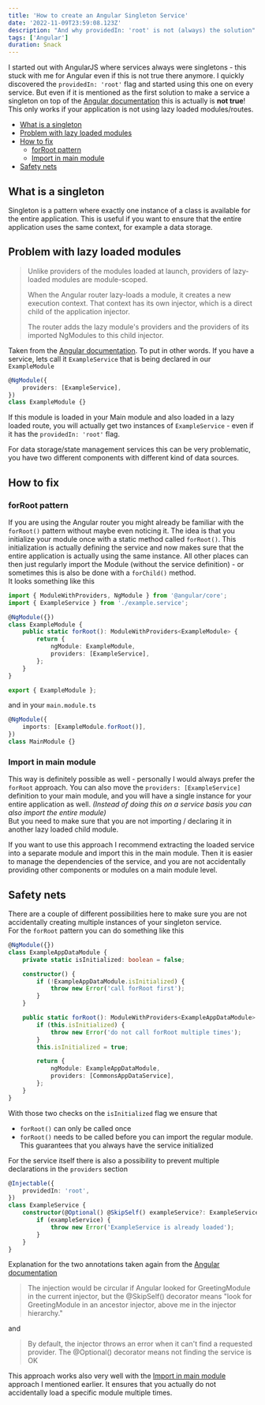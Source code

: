 ```yaml
---
title: 'How to create an Angular Singleton Service'
date: '2022-11-09T23:59:08.123Z'
description: "And why providedIn: 'root' is not (always) the solution"
tags: ['Angular']
duration: Snack
---
```


I started out with AngularJS where services always were singletons - this stuck with me for Angular even if this is not true there anymore.
I quickly discovered the `providedIn: 'root'` flag and started using this one on every service. But even if it is mentioned as the first solution
to make a service a singleton on top of the
[Angular documentation](https://angular.io/guide/singleton-services#providing-a-singleton-service) this is actually is **not true**!  
This only works if your application is not using lazy loaded modules/routes.

- [What is a singleton](#what-is-a-singleton)
- [Problem with lazy loaded modules](#problem-with-lazy-loaded-modules)
- [How to fix](#how-to-fix)
    - [forRoot pattern](#forroot-pattern)
    - [Import in main module](#import-in-main-module)
- [Safety nets](#safety-nets)

## What is a singleton

Singleton is a pattern where exactly one instance of a class is available for the entire application. This is useful
if you want to ensure that the entire application uses the same context, for example a data storage.

## Problem with lazy loaded modules

> Unlike providers of the modules loaded at launch, providers of lazy-loaded modules are module-scoped.
>
> When the Angular router lazy-loads a module, it creates a new execution context. That context has its own injector, which is a direct child of the application injector.
>
> The router adds the lazy module's providers and the providers of its imported NgModules to this child injector.

Taken from the [Angular documentation](https://angular.io/guide/ngmodule-faq#why-is-a-service-provided-in-a-lazy-loaded-module-visible-only-to-that-module).
To put in other words. If you have a service, lets call it `ExampleService` that is being declared in our `ExampleModule`

```typescript
@NgModule({
    providers: [ExampleService],
})
class ExampleModule {}
```

If this module is loaded in your Main module and also loaded in a lazy loaded route, you will actually get two instances of
`ExampleService` - even if it has the `providedIn: 'root'` flag.

For data storage/state management services this can be very problematic, you have two different components with different
kind of data sources.

## How to fix

### forRoot pattern

If you are using the Angular router you might already be familiar with the `forRoot()` pattern without maybe even noticing it.
The idea is that you initialize your module once with a static method called `forRoot()`. This initialization is actually defining the
service and now makes sure that the entire application is actually using the same instance. All other places can then just regularly
import the Module (without the service definition) - or sometimes this is also be done with a `forChild()` method.  
It looks something like this

```typescript
import { ModuleWithProviders, NgModule } from '@angular/core';
import { ExampleService } from './example.service';

@NgModule({})
class ExampleModule {
    public static forRoot(): ModuleWithProviders<ExampleModule> {
        return {
            ngModule: ExampleModule,
            providers: [ExampleService],
        };
    }
}

export { ExampleModule };
```

and in your `main.module.ts`

```typescript
@NgModule({
    imports: [ExampleModule.forRoot()],
})
class MainModule {}
```

### Import in main module

This way is definitely possible as well - personally I would always prefer the `forRoot` approach.
You can also move the `providers: [ExampleService]` definition to your main module, and you will have a single
instance for your entire application as well. _(Instead of doing this on a service basis you can also import the entire module)_  
But you need to make sure that you are not importing / declaring it in another lazy loaded child module.

If you want to use this approach I recommend extracting the loaded service into a separate module and import this in the main module.
Then it is easier to manage the dependencies of the service, and you are not accidentally providing other components or modules on a main module level.

## Safety nets

There are a couple of different possibilities here to make sure you are not accidentally creating multiple instances of
your singleton service.  
For the `forRoot` pattern you can do something like this

```typescript
@NgModule({})
class ExampleAppDataModule {
    private static isInitialized: boolean = false;

    constructor() {
        if (!ExampleAppDataModule.isInitialized) {
            throw new Error('call forRoot first');
        }
    }

    public static forRoot(): ModuleWithProviders<ExampleAppDataModule> {
        if (this.isInitialized) {
            throw new Error('do not call forRoot multiple times');
        }
        this.isInitialized = true;

        return {
            ngModule: ExampleAppDataModule,
            providers: [CommonsAppDataService],
        };
    }
}
```

With those two checks on the `isInitialized` flag we ensure that

- `forRoot()` can only be called once
- `forRoot()` needs to be called before you can import the regular module. This guarantees that you always have the service initialized

For the service itself there is also a possibility to prevent multiple declarations in the `providers` section

```typescript
@Injectable({
    providedIn: 'root',
})
class ExampleService {
    constructor(@Optional() @SkipSelf() exampleService?: ExampleService) {
        if (exampleService) {
            throw new Error('ExampleService is already loaded');
        }
    }
}
```

Explanation for the two annotations taken again from the [Angular documentation](https://angular.io/guide/singleton-services#prevent-reimport-of-the-greetingmodule)

> The injection would be circular if Angular looked for GreetingModule in the current injector, but the @SkipSelf() decorator means "look for GreetingModule in an ancestor injector, above me in the injector hierarchy."

and

> By default, the injector throws an error when it can't find a requested provider. The @Optional() decorator means not finding the service is OK

This approach works also very well with the [Import in main module](#import-in-main-module) approach I mentioned earlier. It ensures that you actually do not accidentally load a specific module multiple times.
